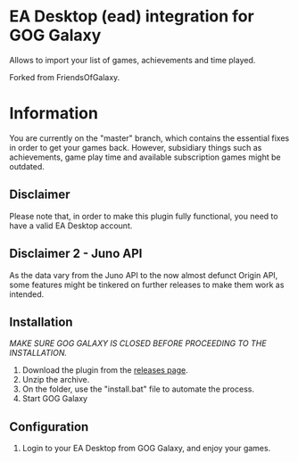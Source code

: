 # EA Desktop (ead) integration for GOG Galaxy

Allows to import your list of games, achievements and time played.

Forked from FriendsOfGalaxy.

# Information

You are currently on the "master" branch, which contains the essential fixes in order to get your games back. However, subsidiary things such as achievements, game play time and available subscription games might be outdated.

## Disclaimer

Please note that, in order to make this plugin fully functional, you need to have a valid EA Desktop account.

## Disclaimer 2 - Juno API

As the data vary from the Juno API to the now almost defunct Origin API, some features might be tinkered on further releases to make them work as intended.

## Installation

*MAKE SURE GOG GALAXY IS CLOSED BEFORE PROCEEDING TO THE INSTALLATION.*

1. Download the plugin from the [releases page](https://github.com/BellezaEmporium/galaxy-integration-ead/releases).
2. Unzip the archive.
3. On the folder, use the "install.bat" file to automate the process.
4. Start GOG Galaxy

## Configuration

1) Login to your EA Desktop from GOG Galaxy, and enjoy your games.
